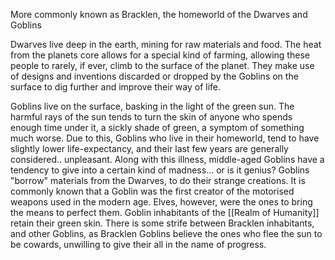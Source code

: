 More commonly known as Bracklen, the homeworld of the Dwarves and Goblins

Dwarves live deep in the earth, mining for raw materials and food. The heat from the planets core allows for a special kind of farming, allowing these people to rarely, if ever, climb to the surface of the planet. 
They make use of designs and inventions discarded or dropped by the Goblins on the surface to dig further and improve their way of life.

Goblins live on the surface, basking in the light of the green sun. The harmful rays of the sun tends to turn the skin of anyone who spends enough time under it, a sickly shade of green, a symptom of something much worse. Due to this, Goblins who live in their homeworld, tend to have slightly lower life-expectancy, and their last few years are generally considered.. unpleasant. 
Along with this illness, middle-aged Goblins have a tendency to give into a certain kind of madness... or is it genius? 
Goblins "borrow" materials from the Dwarves, to do their strange creations.
It is commonly known that a Goblin was the first creator of the motorised weapons used in the modern age. Elves, however, were the ones to bring the means to perfect them.
Goblin inhabitants of the [[Realm of Humanity]] retain their green skin. There is some strife between Bracklen inhabitants, and other Goblins, as Bracklen Goblins believe the ones who flee the sun to be cowards, unwilling to give their all in the name of progress.